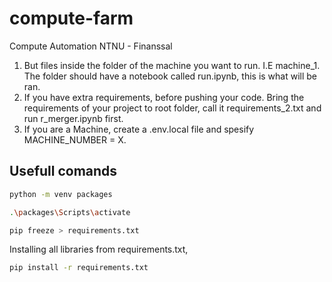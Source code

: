 # compute-farm
Compute Automation NTNU - Finanssal

1. But files inside the folder of the machine you want to run. I.E machine_1. The folder should have a notebook called run.ipynb, this is what will be ran.
2. If you have extra requirements, before pushing your code. Bring the requirements of your project to root folder, call it requirements_2.txt and run r_merger.ipynb first.
3. If you are a Machine, create a .env.local file and spesify MACHINE_NUMBER = X.

## Usefull comands


```sh
python -m venv packages 
```

```sh
.\packages\Scripts\activate
```

```sh
pip freeze > requirements.txt
```
Installing all libraries from requirements.txt,
```sh
pip install -r requirements.txt
```
